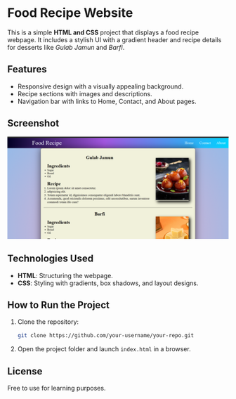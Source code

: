 # Food Recipe Website

This is a simple **HTML and CSS** project that displays a food recipe webpage. It includes a stylish UI with a gradient header and recipe details for desserts like *Gulab Jamun* and *Barfi*.

## Features
- Responsive design with a visually appealing background.
- Recipe sections with images and descriptions.
- Navigation bar with links to Home, Contact, and About pages.

## Screenshot
![Food Recipe Webpage](Food.png)

## Technologies Used
- **HTML**: Structuring the webpage.
- **CSS**: Styling with gradients, box shadows, and layout designs.

## How to Run the Project
1. Clone the repository:
   ```sh
   git clone https://github.com/your-username/your-repo.git
   ```
2. Open the project folder and launch `index.html` in a browser.

## License
Free to use for learning purposes.
